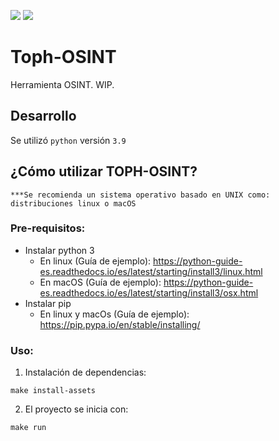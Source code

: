[![](https://img.shields.io/badge/license-MIT-green)](https://img.shields.io/badge/license-MIT-green)
[![](https://img.shields.io/badge/python-3.9-blue)](https://img.shields.io/badge/python-3.9-blue)


# Toph-OSINT
Herramienta OSINT. WIP.

## Desarrollo

Se utilizó `python` versión `3.9`

## ¿Cómo utilizar TOPH-OSINT?

`***Se recomienda un sistema operativo basado en UNIX como: distribuciones linux o macOS`

### Pre-requisitos:
* Instalar python 3
    - En linux (Guía de ejemplo): https://python-guide-es.readthedocs.io/es/latest/starting/install3/linux.html
    - En macOS (Guía de ejemplo): https://python-guide-es.readthedocs.io/es/latest/starting/install3/osx.html
* Instalar pip 
    - En linux y macOs (Guía de ejemplo): https://pip.pypa.io/en/stable/installing/

### Uso:
1. Instalación de dependencias:

```
make install-assets
```

2. El proyecto se inicia con: 
```
make run
```